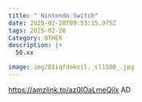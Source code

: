 ```yaml
---
title: " Nintendo Switch"
date: 2025-02-28T09:53:15.975Z
tags: 2025-02-28
Category: OTHER
description: |+
  50.xx

image: img/81iqfdmksil._sl1500_.jpg
---
```

https://amzlink.to/az0IOaLmeQjlx
AD